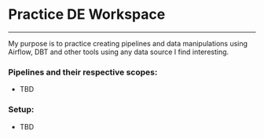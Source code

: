 # Practice DE Workspace

----

My purpose is to practice creating pipelines and data manipulations using Airflow, DBT and other tools using any data source I find interesting. 

### Pipelines and their respective scopes:

- TBD

### Setup:

- TBD








